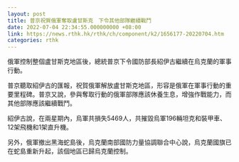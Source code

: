 ```yaml
---
layout: post
title: 普京祝賀俄軍奪取盧甘斯克　下令其他部隊繼續戰鬥
date: 2022-07-04 22:34:55.000000000 +08:00
link: https://news.rthk.hk/rthk/ch/component/k2/1656177-20220704.htm
categories: rthk
---
```


俄軍控制整個盧甘斯克地區後，總統普京下令國防部長紹伊古繼續在烏克蘭的軍事行動。

普京聽取紹伊古的匯報，祝賀俄軍解放盧甘斯克地區，形容是俄軍在軍事行動的重要里程碑。普京又說，參與奪取行動的俄軍部隊應該休養生息，增強作戰能力，而其他部隊應該繼續戰鬥。

紹伊古說，在兩星期內，烏軍共損失5469人，共摧毀烏軍196輛坦克和裝甲車、12架飛機和1架直升機。

另外，俄軍撤出黑海蛇島後，烏克蘭南部國防力量協調聯合中心說，烏克蘭國旗已在蛇島重新升起，該個地區已歸烏克蘭控制。
